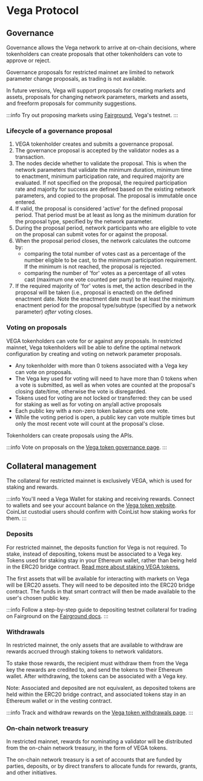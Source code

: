 # Vega Protocol 
## Governance
Governance allows the Vega network to arrive at on-chain decisions, where tokenholders can create proposals that other tokenholders can vote to approve or reject. 

Governance proposals for restricted mainnet are limited to network parameter change proposals, as trading is not available. 

In future versions, Vega will support proposals for creating markets and assets, proposals for changing network parameters, markets and assets, and freeform proposals for community suggestions. 

:::info 
Try out proposing markets using [Fairground](https://fairground.wtf), Vega's testnet. 
:::

### Lifecycle of a governance proposal 
1. VEGA tokenholder creates and submits a governance proposal. 
1. The governance proposal is accepted by the validator nodes as a transaction.
1. The nodes decide whether to validate the proposal. This is when the network parameters that validate the minimum duration, minimum time to enactment, minimum participation rate, and required majority are evaluated. If not specified on the proposal, the required participation rate and majority for success are defined based on the existing network parameters, and copied to the proposal. The proposal is immutable once entered.
1. If valid, the proposal is considered 'active' for the defined proposal period. That period must be at least as long as the minimum duration for the proposal type, specified by the network parameter.
1. During the proposal period, network participants who are eligible to vote on the proposal can submit votes for or against the proposal.
1. When the proposal period closes, the network calculates the outcome by:
   - comparing the total number of votes cast as a percentage of the number eligible to be cast, to the minimum participation requirement. If the minimum is not reached, the proposal is rejected.
	- comparing the number of 'for' votes as a percentage of all votes cast (maximum one vote counted per party) to the required majority. 
1. If the required majority of 'for' votes is met, the action described in the proposal will be taken (i.e., proposal is enacted) on the defined enactment date. Note the enactment date must be at least the minimum enactment period for the proposal type/subtype (specified by a network parameter) _after_ voting closes.

### Voting on proposals 
VEGA tokenholders can vote for or against any proposals. In restricted mainnet, Vega tokenholders will be able to define the optimal network configuration by creating and voting on network parameter proposals. 

* Any tokenholder with more than 0 tokens associated with a Vega key can vote on proposals. 
* The Vega key used for voting will need to have more than 0 tokens when a vote is submitted, as well as when votes are counted at the proposal's closing date/time, otherwise the vote is disregarded. 
* Tokens used for voting are not locked or transferred: they can be used for staking as well as for voting on any/all active proposals
* Each public key with a non-zero token balance gets one vote.
* While the voting period is open, a public key can vote multiple times but only the most recent vote will count at the proposal's close.

Tokenholders can create proposals using the APIs. 

:::info
Vote on proposals on the [Vega token governance page](https://token.vega.xyz/governance).
:::

## Collateral management 
The collateral for restricted mainnet is exclusively VEGA, which is used for staking and rewards. 
 
:::info
You'll need a Vega Wallet for staking and receiving rewards. Connect to wallets and see your account balance on the [Vega token website](https://token.vega.xyz). CoinList custodial users should confirm with CoinList how staking works for them.
:::

### Deposits
For restricted mainnet, the deposits function for Vega is not required. To stake, instead of depositing, tokens must be associated to a Vega key. Tokens used for staking stay in your Ethereum wallet, rather than being held in the ERC20 bridge contract. [Read more about staking VEGA tokens.](/docs/concepts/vega-chain#staking-on-vega)

The first assets that will be available for interacting with markets on Vega will be ERC20 assets. They will need to be deposited into the ERC20 bridge contract. The funds in that smart contract will then be made available to the user's chosen public key.

:::info
Follow a step-by-step guide to depositing testnet collateral for trading on Fairground on the [Fairground docs](https://docs.fairground.vega.xyz/docs/console/#how-to-deposit-tokens-to-use-on-vega).
:::

### Withdrawals
In restricted mainnet, the only assets that are available to withdraw are rewards accrued through staking tokens to network validators. 

To stake those rewards, the recipient must withdraw them from the Vega key the rewards are credited to, and send the tokens to their Ethereum wallet. After withdrawing, the tokens can be associated with a Vega key. 

Note: Associated and deposited are not equivalent, as deposited tokens are held within the ERC20 bridge contract, and associated tokens stay in an Ethereum wallet or in the vesting contract. 

:::info
Track and withdraw rewards on the [Vega token withdrawals page](https://token.vega.xyz/withdraw).
:::

### On-chain network treasury 
In restricted mainnet, rewards for nominating a validator will be distributed from the on-chain network treasury, in the form of VEGA tokens. 

The on-chain network treasury is a set of accounts that are funded by parties, deposits, or by direct transfers to allocate funds for rewards, grants, and other initiatives.